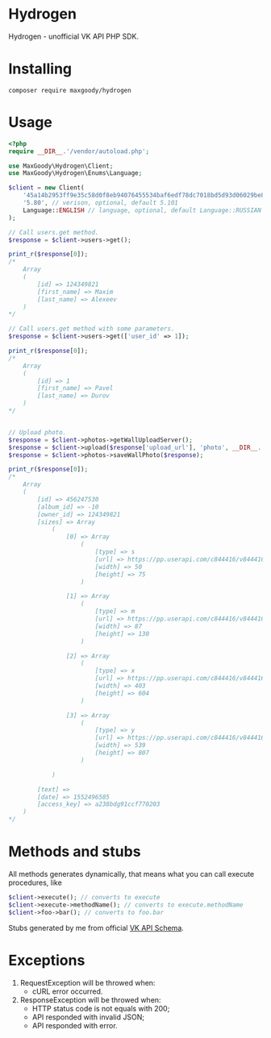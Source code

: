 # Hydrogen
Hydrogen - unofficial VK API PHP SDK.
# Installing
```
composer require maxgoody/hydrogen
```
# Usage
```php
<?php
require __DIR__.'/vendor/autoload.php';

use MaxGoody\Hydrogen\Client;
use MaxGoody\Hydrogen\Enums\Language;

$client = new Client(
    '45a14b2953ff9e35c58d0f8eb94076455534baf6edf78dc7018bd5d93d06029be83efd260cb3013b3a67e', // token, required
    '5.80', // verison, optional, default 5.101
    Language::ENGLISH // language, optional, default Language::RUSSIAN
);

// Call users.get method.
$response = $client->users->get();

print_r($response[0]);
/*
    Array
    (
        [id] => 124349821
        [first_name] => Maxim
        [last_name] => Alexeev
    )
*/

// Call users.get method with some parameters.
$response = $client->users->get(['user_id' => 1]);

print_r($response[0]);
/*
    Array
    (
        [id] => 1
        [first_name] => Pavel
        [last_name] => Durov
    )
*/


// Upload photo.
$response = $client->photos->getWallUploadServer();
$response = $client->upload($response['upload_url'], 'photo', __DIR__.'/photo.jpg');
$response = $client->photos->saveWallPhoto($response);

print_r($response[0]);
/*
    Array
    (
        [id] => 456247530
        [album_id] => -10
        [owner_id] => 124349821
        [sizes] => Array
            (
                [0] => Array
                    (
                        [type] => s
                        [url] => https://pp.userapi.com/c844416/v844416147/1c2096/PqfUGS07qL4.jpg
                        [width] => 50
                        [height] => 75
                    )

                [1] => Array
                    (
                        [type] => m
                        [url] => https://pp.userapi.com/c844416/v844416147/1c2097/L-c7Q35yQ_U.jpg
                        [width] => 87
                        [height] => 130
                    )

                [2] => Array
                    (
                        [type] => x
                        [url] => https://pp.userapi.com/c844416/v844416147/1c2098/tOfqtCYJtUE.jpg
                        [width] => 403
                        [height] => 604
                    )

                [3] => Array
                    (
                        [type] => y
                        [url] => https://pp.userapi.com/c844416/v844416147/1c2099/mTJ5xgBSVdI.jpg
                        [width] => 539
                        [height] => 807
                    )

            )

        [text] =>
        [date] => 1552496585
        [access_key] => a238bdg91ccf770203
    )
*/
```

# Methods and stubs
All methods generates dynamically, that means what
you can call execute procedures, like
```php
$client->execute(); // converts to execute
$client->execute->methodName(); // converts to execute.methodName
$client->foo->bar(); // converts to foo.bar
```
Stubs generated by me from official [VK API Schema](https://github.com/VKCOM/vk-api-schema).

# Exceptions
1. RequestException will be throwed when:
    * cURL error occurred.
2. ResponseException will be throwed when:
    * HTTP status code is not equals with 200;
    * API responded with invalid JSON;
    * API responded with error.
